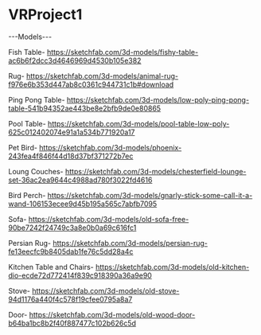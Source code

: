 # VRProject1
---Models---

Fish Table- https://sketchfab.com/3d-models/fishy-table-ac6b6f2dcc3d4646969d4530b105e382

Rug- https://sketchfab.com/3d-models/animal-rug-f976e6b353d447ab8c0361c944731c1b#download

Ping Pong Table- https://sketchfab.com/3d-models/low-poly-ping-pong-table-541b94352ae443be8e2bfb9de0e80865

Pool Table- https://sketchfab.com/3d-models/pool-table-low-poly-625c012402074e91a1a534b771920a17

Pet Bird- https://sketchfab.com/3d-models/phoenix-243fea4f846f44d18d37bf371272b7ec

Loung Couches- https://sketchfab.com/3d-models/chesterfield-lounge-set-36ac2ea9644c4988ad780f3022fd4616

Bird Perch- https://sketchfab.com/3d-models/gnarly-stick-some-call-it-a-wand-106153ecee9d45b195a565c7abfb7095

Sofa- https://sketchfab.com/3d-models/old-sofa-free-90be7242f24749c3a8e0b0a69c616fc1

Persian Rug- https://sketchfab.com/3d-models/persian-rug-fe13eecfc9b8405dab1fe76c5dd28a4c

Kitchen Table and Chairs- https://sketchfab.com/3d-models/old-kitchen-dio-ecde72d772414f839c918390a36a9e90

Stove- https://sketchfab.com/3d-models/old-stove-94d1176a440f4c578f19cfee0795a8a7

Door- https://sketchfab.com/3d-models/old-wood-door-b64ba1bc8b2f40f887477c102b626c5d


